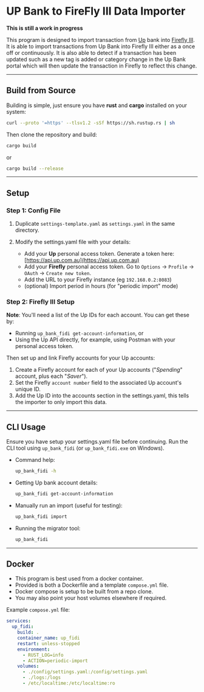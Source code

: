 # UP Bank to FireFly III Data Importer

**This is still a work in progress**

This program is designed to import transaction from [Up](https://up.com.au) bank into [Firefly III](https://firefly-iii.org/). It is able to import transactions from Up Bank into Firefly III either as a once off or continuously. It is also able to detect if a transaction has been updated such as a new tag is added or category change in the Up Bank portal which will then update the transaction in Firefly to reflect this change.

---

## Build from Source

Building is simple, just ensure you have **rust** and **cargo** installed on your system:

```bash
curl --proto '=https' --tlsv1.2 -sSf https://sh.rustup.rs | sh
```

Then clone the repository and build:

```bash
cargo build
```

or

```bash
cargo build --release
```

---

## Setup

### Step 1: Config File

1. Duplicate `settings-template.yaml` as `settings.yaml` in the same directory.
2. Modify the settings.yaml file with your details:

   - Add your **Up** personal access token. Generate a token here: [https://api.up.com.au](https://api.up.com.au)
   - Add your **Firefly** personal access token. Go to `Options` -> `Profile` -> `OAuth` -> `Create new token`.
   - Add the URL to your Firefly instance (eg `192.168.0.2:8083`)
   - (optional) Import period in hours (for "periodic import" mode)

### Step 2: Firefly III Setup

**Note**: You'll need a list of the Up IDs for each account. You can get these by:

   - Running `up_bank_fidi get-account-information`, or
   - Using the Up API directly, for example, using Postman with your personal access token.

Then set up and link Firefly accounts for your Up accounts:

1. Create a Firefly account for each of your Up accounts ("_Spending_" account, plus each "_Saver_").
2. Set the Firefly `account number` field to the associated Up account's unique ID.
3. Add the Up ID into the accounts section in the settings.yaml, this tells the importer to only import this data.

---

## CLI Usage

Ensure you have setup your settings.yaml file before continuing.
Run the CLI tool using `up_bank_fidi` (or `up_bank_fidi.exe` on Windows).

- Command help:
  ```bash
  up_bank_fidi -h
  ```
- Getting Up bank account details:
  ```bash
  up_bank_fidi get-account-information
  ```
- Manually run an import (useful for testing):
  ```bash
  up_bank_fidi import
  ```
- Running the migrator tool:
  ```bash
  up_bank_fidi
  ```

---

## Docker

- This program is best used from a docker container.
- Provided is both a Dockerfile and a template `compose.yml` file.
- Docker compose is setup to be built from a repo clone.
- You may also point your host volumes elsewhere if required.

Example `compose.yml` file:

```yaml
services:
  up_fidi:
    build: .
    container_name: up_fidi
    restart: unless-stopped
    environment:
      - RUST_LOG=info
      - ACTION=periodic-import
    volumes:
      - ./config/settings.yaml:/config/settings.yaml
      - ./logs:/logs
      - /etc/localtime:/etc/localtime:ro
```